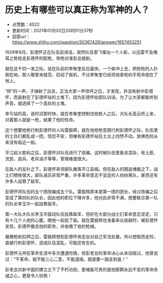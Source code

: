 # 历史上有哪些可以真正称为军神的人？
- 点赞数：6522
- 更新时间：2021年01月02日20时01分37秒
- 回答url：https://www.zhihu.com/question/30367428/answer/1657453251
<body>
 <p data-pid="tjfbepyb">1928年8月，彭德怀正在队伍前讲话，突然队伍里飞窜出一个人影，以迅雷不及掩耳之势抢走彭德怀的配枪，举枪对准彭总就射。</p>
 <p data-pid="mnVkh671">就在这千钧一发之际，站在队前的李聚奎反应最快，一个俯冲上去，把抢枪的人扑倒在地。那人哪里肯就范，扣动了扳机，不过李聚奎已经将他拿枪的手死命按在了地上。</p>
 <p data-pid="OYfb5F-6">“砰”的一声，子弹射了出去，正当大家一声惊呼之后，才发现，并没有射中彭德怀，而是射在了彭德怀站的土堆下。因为彭德怀给部队训话，为了让大家都能听到声音，就选择了一个高处的土堆。</p>
 <p data-pid="_NKqRook">幸亏站的高，说时迟那时快，就在李聚奎控制住抢枪人之后，大队长高云桥上来，对着那人就是一枪，结果了他的性命。</p>
 <p data-pid="DWc-TypP">这个想要抢枪行刺彭德怀的人叫雷振辉，就在他抢枪意图行刺彭德怀之际，队伍里的士兵们都乱成一团，惊恐不安，但唯有彭德怀站在土台上岿然不动，放佛危险从来没有临近一般。</p>
 <p data-pid="3I4-3hzL">平江起义胜利之后，彭德怀对队伍进行了改编。这时候队伍里鱼龙混杂，有土匪、流民、逃兵、老兵油子等等，管理难度很大。</p>
 <p data-pid="FQIpdgtF">在敌人的反扑之下，彭德怀率领部队撤离平江县城。但在敌人的围追堵截之下，战士们牺牲很大，部队减员非常严重，许多革命意志不坚定的人纷纷离队，甚至还有许多人投靠了敌军。</p>
 <p data-pid="pKsQcaLM">彭德怀将队伍的五个团改编成五个队。雷振辉原本是第一团的团长，经过改编之后变成了第四队的队长，因此他的职位下降许多，他对此非常不满，想要联合第一队的队长李玉华一起投靠敌军。</p>
 <p data-pid="-hlvyKzL">第一大队大队长李玉华鼓动队伍投靠敌军，但好在大部分战士们革命意志坚定，只有十几个人他的心腹，随他一起投了敌。就在雷振辉也准备率众投敌时，被彭德怀发现，彭德怀撤去他的职务，并收缴了他的枪械。</p>
 <p data-pid="oWrHor7-">被缴枪和扣押之后，雷振辉想到彭德怀肯定会对自己军法处置，所以想铤而走险，直接行刺彭德怀，造成队伍混乱，可能还有生机。</p>
 <p data-pid="G5fUbqq3">彭德怀元帅在革命生涯中多次遭遇险情，但彭老总的革命决心从未动摇过，他曾说过：“干革命，就不能三心二意，不能退缩。就是要一路走到底！”</p>
 <p data-pid="D_FLFE28">彭老总对新中国的建立立下了不朽功勋，更难能可贵的是他那颗永远不变的革命赤诚之心，更是令人钦佩！</p>
</body>